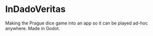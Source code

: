 # InDadoVeritas
Making the Prague dice game into an app so it can be played ad-hoc anywhere. Made in Godot.
